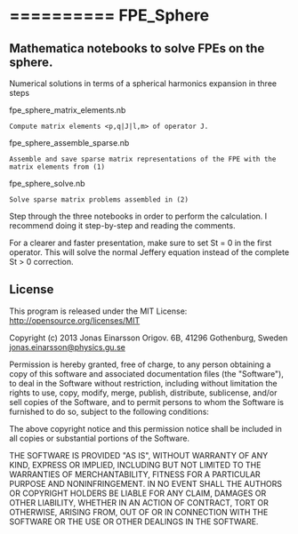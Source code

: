 ==========
FPE_Sphere
==========

Mathematica notebooks to solve FPEs on the sphere.
--------------------------------------------------

Numerical solutions in terms of a spherical harmonics expansion in three steps

fpe_sphere_matrix_elements.nb
	
	Compute matrix elements <p,q|J|l,m> of operator J.

fpe_sphere_assemble_sparse.nb
	
	Assemble and save sparse matrix representations of the FPE with the matrix elements from (1)

fpe_sphere_solve.nb

	Solve sparse matrix problems assembled in (2)


Step through the three notebooks in order to perform the calculation. I recommend doing it step-by-step and reading the comments.

For a clearer and faster presentation, make sure to set St = 0 in the first operator. This will solve the normal Jeffery equation instead of the complete St > 0 correction.

License
-------

This program is released under the MIT License: http://opensource.org/licenses/MIT

Copyright (c) 2013 Jonas Einarsson
Origov. 6B, 41296 Gothenburg, Sweden
jonas.einarsson@physics.gu.se

Permission is hereby granted, free of charge, to any person obtaining
a copy of this software and associated documentation files (the
"Software"), to deal in the Software without restriction, including
without limitation the rights to use, copy, modify, merge, publish,
distribute, sublicense, and/or sell copies of the Software, and to
permit persons to whom the Software is furnished to do so, subject to
the following conditions:

The above copyright notice and this permission notice shall be
included in all copies or substantial portions of the Software.

THE SOFTWARE IS PROVIDED "AS IS", WITHOUT WARRANTY OF ANY KIND,
EXPRESS OR IMPLIED, INCLUDING BUT NOT LIMITED TO THE WARRANTIES OF
MERCHANTABILITY, FITNESS FOR A PARTICULAR PURPOSE AND
NONINFRINGEMENT. IN NO EVENT SHALL THE AUTHORS OR COPYRIGHT HOLDERS BE
LIABLE FOR ANY CLAIM, DAMAGES OR OTHER LIABILITY, WHETHER IN AN ACTION
OF CONTRACT, TORT OR OTHERWISE, ARISING FROM, OUT OF OR IN CONNECTION
WITH THE SOFTWARE OR THE USE OR OTHER DEALINGS IN THE SOFTWARE.